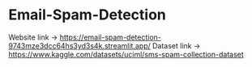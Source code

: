 # Email-Spam-Detection
Website link -> https://email-spam-detection-9743mze3dcc64hs3yd3s4k.streamlit.app/
Dataset link -> https://www.kaggle.com/datasets/uciml/sms-spam-collection-dataset
